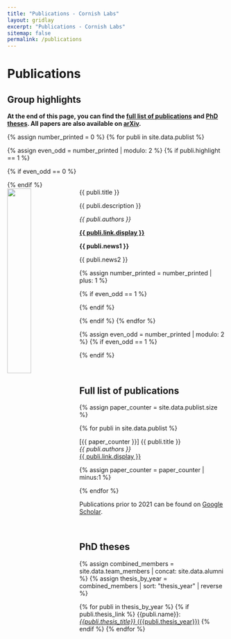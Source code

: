 ```yaml
---
title: "Publications - Cornish Labs"
layout: gridlay
excerpt: "Publications - Cornish Labs"
sitemap: false
permalink: /publications
---
```



# Publications

## Group highlights

**At the end of this page, you can find the [full list of publications](#full-list-of-publications) and [PhD theses](#phd-theses). All papers are also available on [arXiv](https://arxiv.org/search/physics?searchtype=author&query=Cornish%2C+S+L).**

{% assign number_printed = 0 %}
{% for publi in site.data.publist %}

{% assign even_odd = number_printed | modulo: 2 %}
{% if publi.highlight == 1 %}

{% if even_odd == 0 %}
<div class="row">
{% endif %}

<div class="col-sm-6 clearfix">
 <div class="well">
  <pubtit>{{ publi.title }}</pubtit>
  <img src="{{ site.url }}{{ site.baseurl }}/images/pubpic/{{ publi.image }}" class="img-responsive" width="33%" style="float: left" />
  <p>{{ publi.description }}</p>
  <p><em>{{ publi.authors }}</em></p>
  <p><strong><a href="{{ publi.link.url }}">{{ publi.link.display }}</a></strong></p>
  <p class="text-danger"><strong> {{ publi.news1 }}</strong></p>
  <p> {{ publi.news2 }}</p>
 </div>
</div>

{% assign number_printed = number_printed | plus: 1 %}

{% if even_odd == 1 %}
</div>
{% endif %}

{% endif %}
{% endfor %}

{% assign even_odd = number_printed | modulo: 2 %}
{% if even_odd == 1 %}
</div>
{% endif %}

<p> &nbsp; </p>


## Full list of publications

{% assign paper_counter = site.data.publist.size %}

{% for publi in site.data.publist %}

  \[{{ paper_counter }}\] {{ publi.title }} <br />
  <em>{{ publi.authors }} </em><br /><a href="{{ publi.link.url }}">{{ publi.link.display }}</a>

  {% assign paper_counter = paper_counter | minus:1 %}

{% endfor %}

Publications prior to 2021 can be found on [Google Scholar](https://scholar.google.co.uk/citations?user=CfmFaf4AAAAJ).

<p> &nbsp; </p>

## PhD theses

{% assign combined_members = site.data.team_members | concat: site.data.alumni %}
{% assign thesis_by_year = combined_members | sort: "thesis_year" | reverse %}

{% for publi in thesis_by_year %}
  {% if publi.thesis_link %}
  {{publi.name}}: [_{{publi.thesis_title}}_ ({{publi.thesis_year}})]({{publi.thesis_link}})
  {% endif %}
{% endfor %}